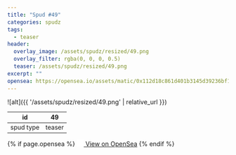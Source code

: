 ```yaml
---
title: "Spud #49"
categories: spudz
tags:
  - teaser
header:
  overlay_image: /assets/spudz/resized/49.png
  overlay_filter: rgba(0, 0, 0, 0.5)
  teaser: /assets/spudz/resized/49.png
excerpt: ""
opensea: https://opensea.io/assets/matic/0x112d18c861d401b3145d39236bf149f01e18beed/49
---
```

![alt]({{ '/assets/spudz/resized/49.png' | relative_url }})

| id | 49 |
|-|-|
| spud type | teaser |

{% if page.opensea %}
<a href="{{page.opensea}}" class="btn btn--info" onclick="window.open(this.href, '_blank'); return false;"><img src="/assets/images/opensea.svg" width="16px"><span>  View on OpenSea</span></a>
{% endif %}
